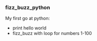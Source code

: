 ### fizz_buzz_python
My first go at python:
- print hello world
- fizz_buzz with loop for numbers 1-100
